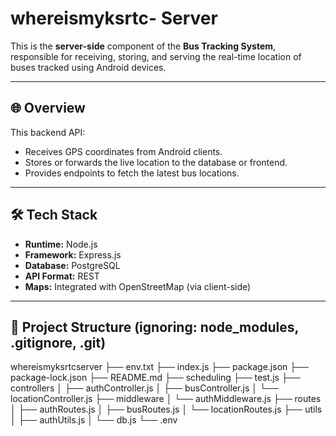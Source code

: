 
# whereismyksrtc- Server

This is the **server-side** component of the **Bus Tracking System**, responsible for receiving, storing, and serving the real-time location of buses tracked using Android devices.

---

## 🌐 Overview

This backend API:

- Receives GPS coordinates from Android clients.
- Stores or forwards the live location to the database or frontend.
- Provides endpoints to fetch the latest bus locations.

---

## 🛠️ Tech Stack

- **Runtime:** Node.js
- **Framework:** Express.js
- **Database:** PostgreSQL
- **API Format:** REST
- **Maps:** Integrated with OpenStreetMap (via client-side)

---

## 📁 Project Structure (ignoring: node_modules, .gitignore, .git)
whereismyksrtcserver
├── env.txt
├── index.js
├── package.json
├── package-lock.json
├── README.md
├── scheduling
├── test.js
├── controllers
│   ├── authController.js
│   ├── busController.js
│   └── locationController.js
├── middleware
│   └── authMiddleware.js
├── routes
│   ├── authRoutes.js
│   ├── busRoutes.js
│   └── locationRoutes.js
├── utils
│   ├── authUtils.js
│   └── db.js
└── .env



